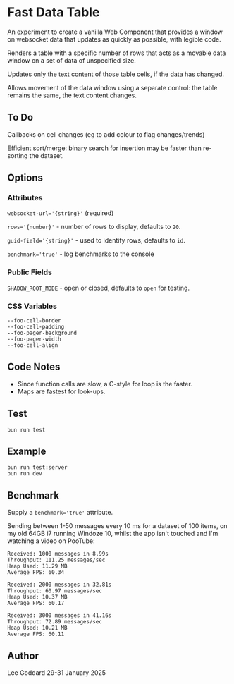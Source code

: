 # Fast Data Table

An experiment to create a vanilla Web Component that provides a window on websocket data that updates as quickly as possible, with legible code.

Renders a table with a specific number of rows that acts as a movable data window on a set of data of unspecified size.

Updates only the text content of those table cells, if the data has changed.

Allows movement of the data window using a separate control: the table remains the same, the text content changes.

## To Do

Callbacks on cell changes (eg to add colour to flag changes/trends)

Efficient sort/merge: binary search for insertion may be faster than re-sorting the dataset.

## Options 

### Attributes

`websocket-url='{string}'` (required)

`rows='{number}'` - number of rows to display, defaults to `20`.

`guid-field='{string}'` - used to identify rows, defaults to `id`.

`benchmark='true'` - log benchmarks to the console

### Public Fields

`SHADOW_ROOT_MODE` - open or closed, defaults to `open` for testing.

### CSS Variables

    --foo-cell-border
    --foo-cell-padding
    --foo-pager-background
    --foo-pager-width
    --foo-cell-align

## Code Notes

* Since function calls are slow, a C-style for loop is the faster.
* Maps are fastest for look-ups.

## Test

    bun run test

## Example

    bun run test:server
    bun run dev

## Benchmark

Supply a `benchmark='true'` attribute.

Sending between 1-50 messages every 10 ms for a dataset of 100 items, on my old 64GB i7 running Windoze 10, whilst the app isn't touched and I'm watching a video on PooTube:

    Received: 1000 messages in 8.99s
    Throughput: 111.25 messages/sec
    Heap Used: 11.29 MB
    Average FPS: 60.34

    Received: 2000 messages in 32.81s
    Throughput: 60.97 messages/sec
    Heap Used: 10.37 MB
    Average FPS: 60.17

    Received: 3000 messages in 41.16s
    Throughput: 72.89 messages/sec
    Heap Used: 10.21 MB
    Average FPS: 60.11

## Author 

Lee Goddard 29-31 January 2025
